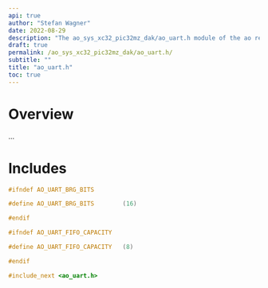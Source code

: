 ```yaml
---
api: true
author: "Stefan Wagner"
date: 2022-08-29
description: "The ao_sys_xc32_pic32mz_dak/ao_uart.h module of the ao real-time operating system."
draft: true
permalink: /ao_sys_xc32_pic32mz_dak/ao_uart.h/ 
subtitle: ""
title: "ao_uart.h"
toc: true
---
```


# Overview

...

# Includes

```c
#ifndef AO_UART_BRG_BITS

#define AO_UART_BRG_BITS        (16)

#endif

#ifndef AO_UART_FIFO_CAPACITY

#define AO_UART_FIFO_CAPACITY   (8)

#endif

#include_next <ao_uart.h>

```
